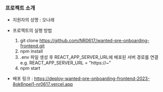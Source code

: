 ### 프로젝트 소개

-   지원자의 성명 : 오나래

-   프로젝트의 실행 방법

    1. git clone https://github.com/NR0617/wanted-pre-onboarding-frontend.git
    2. npm install
    3. .env 파일 생성 후 REACT_APP_SERVER_URL에 배포된 서버 경로를 연결
       e.g. REACT_APP_SERVER_URL = "https://~"
    4. npm start

-   배포 링크 : https://deploy-wanted-pre-onboarding-frontend-2023-8ok6npei1-nr0617.vercel.app

